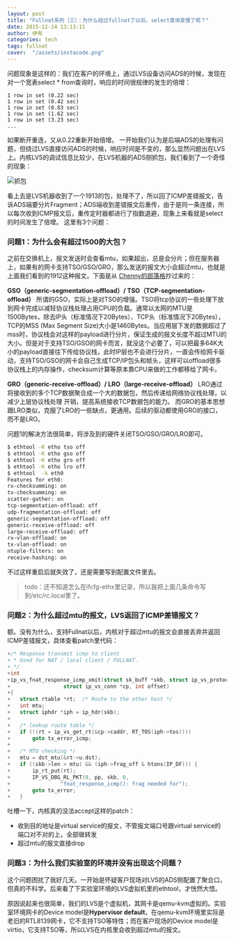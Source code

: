```yaml
---
layout: post
title: "Fullnat系列（三）：为什么经过fullnat了以后，select查询变慢了呢？"
date: 2015-12-14 13:13:11
author: 伊布
categories: tech
tags: fullnat
cover:  "/assets/instacode.png"
---
```


问题现象是这样的：我们在客户的环境上，通过LVS设备访问ADS的时候，发现在对一个宽表select * from查询时，响应的时间很规律的发生的倍增：

```
1 row in set (0.22 sec)
1 row in set (0.42 sec)
1 row in set (0.83 sec)
1 row in set (1.62 sec)
1 row in set (3.23 sec)
...
```

如果断开重连，又从0.22重新开始倍增。
一开始我们认为是后端ADS的处理有问题，但绕过LVS直接访问ADS的时候，响应时间是不变的，那么显然问题出在LVS上。内核LVS的调试信息比较少，在LVS机器的ADS侧抓包，我们看到了一个奇怪的现象：

![抓包](http://7xir15.com1.z0.glb.clouddn.com/cap-1.jpg)


看上去是LVS机器收到了一个1913的包，处理不了，所以回了ICMP差错报文，告诉ADS端要分片Fragment；ADS端收到差错报文后重传，由于是同一条连接，所以每次收到ICMP报文后，重传定时器都进行了指数退避，现象上来看就是select的时间发生了倍增。
这里有3个问题：

### 问题1：为什么会有超过1500的大包？
之前在交换机上，报文发送时会查看mtu，如果超出，总是会分片；但在服务器上，如果有的网卡支持TSO/GSO/GRO，那么发送的报文大小会超过mtu，也就是上面我们看到的1912这种报文。下面是从 [Chenny的部落格](http://seitran.com/2015/04/13/01-gso-gro-lro/)抄过来的：

**GSO（generic-segmentation-offload）/ TSO（TCP-segmentation-offload）**
所谓的GSO，实际上是对TSO的增强。TSO将tcp协议的一些处理下放到网卡完成以减轻协议栈处理占用CPU的负载。通常以太网的MTU是1500Bytes，除去IP头（标准情况下20Bytes）、TCP头（标准情况下20Bytes），TCP的MSS (Max Segment Size)大小是1460Bytes。当应用层下发的数据超过了mss时，协议栈会对这样的payload进行分片，保证生成的报文长度不超过MTU的大小。但是对于支持TSO/GSO的网卡而言，就没这个必要了，可以把最多64K大小的payload直接往下传给协议栈，此时IP层也不会进行分片，一直会传给网卡驱动，支持TSO/GSO的网卡会自己生成TCP/IP包头和帧头，这样可以offload很多协议栈上的内存操作，checksum计算等原本靠CPU来做的工作都移给了网卡。

**GRO（generic-receive-offload）/ LRO（large-receive-offload）**
LRO通过将接收到的多个TCP数据聚合成一个大的数据包，然后传递给网络协议栈处理，以减少上层协议栈处理 开销，提高系统接收TCP数据包的能力。
而GRO的基本思想跟LRO类似，克服了LRO的一些缺点，更通用。后续的驱动都使用GRO的接口，而不是LRO。


问题1的解决方法很简单，将涉及到的硬件关闭TSO/GSO/GRO/LRO即可。

```bash
$ ethtool -K etho tso off
$ ethtool -K etho gso off
$ ethtool -K etho gro off
$ ethtool -K etho lro off
$ ethtool  -k eth0
Features for eth0:
rx-checksumming: on
tx-checksumming: on
scatter-gather: on
tcp-segmentation-offload: off
udp-fragmentation-offload: off
generic-segmentation-offload: off
generic-receive-offload: off
large-receive-offload: off
rx-vlan-offload: on
tx-vlan-offload: on
ntuple-filters: on
receive-hashing: on
```

不过这样重启后就失效了，还是需要写到配置文件里去。

> todo：还不知道怎么在ifcfg-ethx里记录，所以我把上面几条命令写到/etc/rc.local里了。

### 问题2：为什么超过mtu的报文，LVS返回了ICMP差错报文？

额。没有为什么，支持Fullnat以后，内核对于超过mtu的报文会直接丢弃并返回ICMP差错报文，具体查看patch里代码：

```c
+/* Response transmit icmp to client
+ * Used for NAT / local client / FULLNAT.
+ */
+int
+ip_vs_fnat_response_icmp_xmit(struct sk_buff *skb, struct ip_vs_protocol *pp,
+			      struct ip_vs_conn *cp, int offset)
+{
+	struct rtable *rt;	/* Route to the other host */
+	int mtu;
+	struct iphdr *iph = ip_hdr(skb);
+
+	/* lookup route table */
+	if (!(rt = ip_vs_get_rt(&cp->caddr, RT_TOS(iph->tos))))
+		goto tx_error_icmp;
+
+	/* MTU checking */
+	mtu = dst_mtu(&rt->u.dst);
+	if ((skb->len > mtu) && (iph->frag_off & htons(IP_DF))) {
+		ip_rt_put(rt);
+		IP_VS_DBG_RL_PKT(0, pp, skb, 0,
+				 "fnat_response_icmp(): frag needed for");
+		goto tx_error;
+	}
```

吐槽一下，内核真的没法accept这样的patch：

- 收到目的地址是virtual service的报文，不管报文端口号跟virtual service的端口对不对的上，全部做转发
- 超过mtu的报文直接drop


### 问题3：为什么我们实验室的环境并没有出现这个问题？

这个问题困扰了我好几天。一开始是怀疑客户现场对LVS的ADS侧配置了聚合口，但真的不科学。后来看了下实验室环境的LVS虚拟机里的ethtool，才恍然大悟。

原因说起来也很简单，我们的LVS是个虚拟机，其网卡是qemu-kvm虚拟的。实验室环境网卡的Device model是**Hypervisor default**，在qemu-kvm环境里实际是老旧的RTL8139网卡，它不支持TSO等特性；而在客户现场的Device model是virtio，它支持TSO等，所以LVS在内核里会收到超过mtu的报文。

